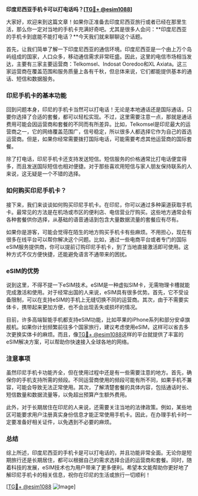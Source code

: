 **印度尼西亚手机卡可以打电话吗？[[TG💪+ @esim1088](https://t.me/s/esim1088)]**

大家好，欢迎来到这篇文章！如果你正准备去印度尼西亚旅行或者已经在那里生活，那么你一定对当地的手机卡充满好奇吧。尤其是很多人会问：**印度尼西亚的手机卡到底能不能打电话？**今天我们就来聊聊这个话题。

首先，让我们简单了解一下印度尼西亚的通信环境。印度尼西亚是一个由上万个岛屿组成的国家，人口众多，移动通信需求非常旺盛。因此，这里的电信市场相当发达，主要有三家主要运营商：Telkomsel、Indosat Ooredoo和XL Axiata。这三家运营商在覆盖范围和服务质量上各有千秋，但总体来说，它们都能提供基本的通话、短信和数据服务。

### 印尼手机卡的基本功能

回到问题本身，印尼的手机卡当然可以打电话！无论是本地通话还是国际通话，只要你选择了合适的套餐，都可以轻松实现。不过，这里需要注意一点，那就是通话费用可能会因运营商和套餐的不同而有所差异。比如，Telkomsel是印尼最大的运营商之一，它的网络覆盖范围广，信号稳定，所以很多人都选择它作为自己的首选运营商。但是，如果你经常需要拨打国际电话，可能需要考虑其他运营商的国际套餐。

除了打电话，印尼手机卡还支持发送短信。短信服务的价格通常比打电话便宜得多，而且发送国际短信也相对便捷。对于那些喜欢用短信与家人朋友保持联系的人来说，这无疑是一个不错的选择。

### 如何购买印尼手机卡？

接下来，我们来谈谈如何购买印尼手机卡。在印尼，你可以通过多种渠道获取手机卡。最常见的方法是在机场或市区的便利店、电信营业厅购买。这些地方通常会有各种套餐供你选择，从基础的语音通话到包含大量数据流量的套餐应有尽有。

如果你是游客，可能会觉得在陌生的地方购买手机卡有些麻烦。不用担心，现在有很多在线平台可以帮你解决这个问题。比如，通过一些电商平台或者专门的国际eSIM服务提供商，你可以提前订购印尼手机卡，到了当地直接激活即可使用。这种方式不仅方便快捷，还能避免语言不通带来的困扰。

### eSIM的优势

说到这里，不得不提一下eSIM技术。eSIM是一种虚拟SIM卡，无需物理卡槽就能完成激活和使用。对于经常出国的人来说，eSIM具有很多优势。首先，它不受设备限制，可以在支持eSIM的手机上无缝切换不同的运营商。其次，由于不需要实体卡，携带起来更加方便，也不会出现丢失或损坏的情况。

目前，许多高端智能手机都支持eSIM功能，比如苹果的iPhone系列和部分安卓旗舰机。如果你计划频繁前往多个国家旅行，建议考虑使用eSIM，这样可以省去多次更换实体卡的麻烦。而且，像[TG💪+ @esim1088](https://t.me/s/esim1088)这样的平台就提供了丰富的eSIM解决方案，可以帮助你快速接入全球各地的网络。

### 注意事项

虽然印尼手机卡功能齐全，但在使用过程中还是有一些需要注意的地方。首先，确保你的手机支持所需的频段。不同运营商使用的频段可能有所不同，如果手机不兼容，可能会导致无法正常使用。其次，了解清楚套餐的具体内容，包括通话时长、短信数量和数据流量等，以免超出预算产生额外费用。

此外，对于长期居住在印尼的人来说，还需要关注当地的法律政策。例如，某些地区可能要求用户注册真实身份信息才能正常使用手机卡。因此，在办理手机卡时一定要准备好相关证件，以免遇到不必要的麻烦。

### 总结

综上所述，印度尼西亚的手机卡是可以打电话的，并且功能非常全面。无论你是短期旅行还是长期居住，都可以根据自己的需求选择合适的运营商和套餐。同时，随着科技的发展，eSIM技术也为用户带来了更多便利。希望本文能帮助你更好地了解印尼手机卡的相关信息，祝你在印尼的生活或旅行一切顺利！

[[TG💪+ @esim1088](https://t.me/s/esim1088) ![Image](https://i.postimg.cc/4NQfJmqS/Snipaste-2025-05-13-00-14-12.png)]